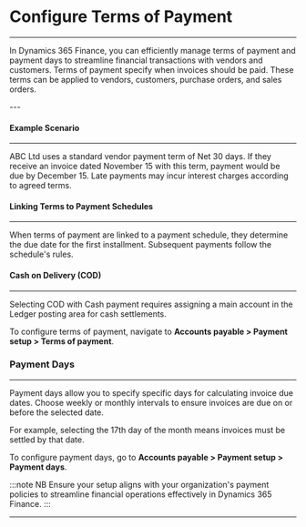 # Configure Terms of Payment
---

<div class="customized-intro-container" id="introduction">
    <p>In Dynamics 365 Finance, you can efficiently manage terms of payment and payment days to streamline financial transactions with vendors and customers. Terms of payment specify when invoices should be paid. These terms can be applied to vendors, customers, purchase orders, and sales orders.</p>
</div>
---

#### Example Scenario
---

ABC Ltd uses a standard vendor payment term of Net 30 days. If they receive an invoice dated November 15 with this term, payment would be due by December 15. Late payments may incur interest charges according to agreed terms.

#### Linking Terms to Payment Schedules
---

When terms of payment are linked to a payment schedule, they determine the due date for the first installment. Subsequent payments follow the schedule's rules.

#### Cash on Delivery (COD)
---

Selecting COD with Cash payment requires assigning a main account in the Ledger posting area for cash settlements.

To configure terms of payment, navigate to **Accounts payable > Payment setup > Terms of payment**.

<!-- ![Screenshot of Terms of payment page with Cash selected](terms-of-payment-screenshot.png) -->

### Payment Days
---

Payment days allow you to specify specific days for calculating invoice due dates. Choose weekly or monthly intervals to ensure invoices are due on or before the selected date.

For example, selecting the 17th day of the month means invoices must be settled by that date.

To configure payment days, go to **Accounts payable > Payment setup > Payment days**.

<!-- ![Screenshot of Payment days page with 17th day of the month specified](payment-days-screenshot.png) -->

:::note NB
Ensure your setup aligns with your organization's payment policies to streamline financial operations effectively in Dynamics 365 Finance.
:::

---
